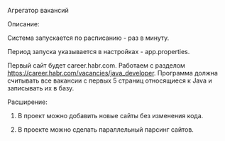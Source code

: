 Агрегатор вакансий

Описание:

Система запускается по расписанию - раз в минуту.  

Период запуска указывается в настройках - app.properties.

Первый сайт будет career.habr.com. Работаем с разделом https://career.habr.com/vacancies/java_developer.  Программа должна считывать все вакансии c первых 5 страниц относящиеся к Java и записывать их в базу.

Расширение:

1. В проект можно добавить новые сайты без изменения кода.

2. В проекте можно сделать параллельный парсинг сайтов.